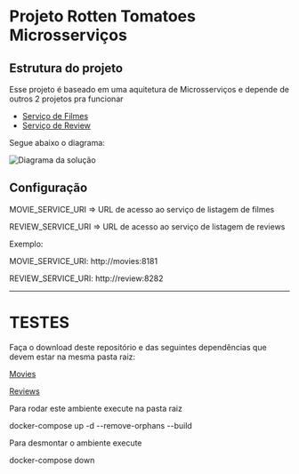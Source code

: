# Projeto Rotten Tomatoes Microsserviços

## Estrutura do projeto
Esse projeto é baseado em uma aquitetura de Microsserviços e depende de outros 2 projetos pra funcionar

- [Serviço de Filmes](https://github.com/kubedev/movie)
- [Serviço de Review](https://github.com/kubedev/review)

Segue abaixo o diagrama:

![Diagrama da solução](./img/diagrama.png)

## Configuração

MOVIE_SERVICE_URI => URL de acesso ao serviço de listagem de filmes

REVIEW_SERVICE_URI => URL de acesso ao serviço de listagem de reviews

Exemplo:

MOVIE_SERVICE_URI: http://movies:8181

REVIEW_SERVICE_URI: http://review:8282


-----------------------------------------

# TESTES

<p>Faça o download deste repositório e das seguintes dependências que devem estar na mesma pasta raiz:</p>

<p><a href="https://github.com/gifagundes/movie" target="_blank">Movies</a></p>
<p><a href="https://github.com/gifagundes/review" target="_bkank">Reviews</a></p>

<p>Para rodar este ambiente execute na pasta raiz</p>

<p>docker-compose up -d --remove-orphans --build</p>

<p>Para desmontar o ambiente execute</p>

<p>docker-compose down</p>

